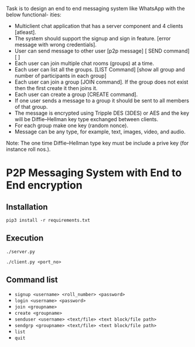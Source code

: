  Task is to design an end to end messaging system like WhatsApp with the below functional-
ities:

- Multiclient chat application that has a server component and 4 clients [atleast].
- The system should support the signup and sign in feature. [error message with wrong credentials].
- User can send message to other user [p2p message] [ SEND command] [<SEND><USERNAME>
    <MESSAGE>]
- Each user can join multiple chat rooms (groups) at a time.
- Each user can list all the groups. [LIST Command] [show all group and number of participants in
    each group]
- Each user can join a group [JOIN command]. If the group does not exist then the first create it then
    joins it.
- Each user can create a group [CREATE command].
- If one user sends a message to a group it should be sent to all members of that group.
- The message is encrypted using Tripple DES (3DES) or AES and the key will be Diffie–Hellman key type
    exchanged between clients.
- For each group make one key (random nonce).
- Message can be any type, for example, text, images, video, and audio.

Note: The one time Diffie–Hellman type key must be include a prive key (for instance roll nos.).

# P2P Messaging System with End to End encryption

## Installation

`pip3 install -r requirements.txt`

## Execution

`./server.py`

`./client.py <port_no>`

## Command list

- `signup <username> <roll_number> <password>`
- `login <username> <password>`
- `join <groupname>`
- `create <groupname>`
- `senduser <username> <text/file> <text block/file path>`
- `sendgrp <groupname> <text/file> <text block/file path>`
- `list`
- `quit`
